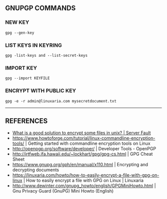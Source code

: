 ## GNUPGP COMMANDS

### NEW KEY

`gpg --gen-key`

### LIST KEYS IN KEYRING

`gpg -list-keys and --list-secret-keys`

### IMPORT KEY

`gpg --import KEYFILE`

### ENCRYPT WITH PUBLIC KEY

`gpg -e -r admin@linuxaria.com mysecretdocument.txt`

---

## REFERENCES

- [What is a good solution to encrypt some files in unix? | Server Fault](https://serverfault.com/questions/489140/what-is-a-good-solution-to-encrypt-some-files-in-unix)
- https://www.howtoforge.com/tutorial/linux-commandline-encryption-tools/ | Getting started with commandline encryption tools on Linux
- http://openpgp.org/software/developer/ | Developer Tools - OpenPGP
- http://irtfweb.ifa.hawaii.edu/~lockhart/gpg/gpg-cs.html | GPG Cheat Sheet
- https://www.gnupg.org/gph/en/manual/x110.html | Encrypting and decrypting documents
-  https://linuxaria.com/howto/how-to-easily-encrypt-a-file-with-gpg-on-linux | How to easily encrypt a file with GPG on Linux | Linuxaria
- http://www.dewinter.com/gnupg_howto/english/GPGMiniHowto.html | Gnu Privacy Guard (GnuPG) Mini Howto (English)